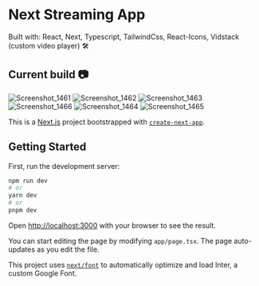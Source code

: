 <h1>Next Streaming App</h1>
<p>Built with: React, Next, Typescript, TailwindCss, React-Icons, Vidstack (custom video player) 🛠 </p>
<h2>Current build 📷</h2>

![Screenshot_1461](https://github.com/retr080s/next-live-streaming-app/assets/84463361/7fac401f-0b01-45cb-b572-cdaaf899062f)
![Screenshot_1462](https://github.com/retr080s/next-live-streaming-app/assets/84463361/9ce0f620-87dd-489f-9a28-6568705680e0)
![Screenshot_1463](https://github.com/retr080s/next-live-streaming-app/assets/84463361/14f07d60-ab6c-47e4-97bb-8e8454b239d0)
![Screenshot_1466](https://github.com/retr080s/next-live-streaming-app/assets/84463361/8a261b25-d11a-475b-9248-64d71d4ad237)
![Screenshot_1464](https://github.com/retr080s/next-live-streaming-app/assets/84463361/afb16dfc-2507-4eaf-8e36-dc62f6f03608)
![Screenshot_1465](https://github.com/retr080s/next-live-streaming-app/assets/84463361/7da588b7-badb-4158-b801-d3a45d6997f2)


This is a [Next.js](https://nextjs.org/) project bootstrapped with [`create-next-app`](https://github.com/vercel/next.js/tree/canary/packages/create-next-app).

## Getting Started

First, run the development server:

```bash
npm run dev
# or
yarn dev
# or
pnpm dev
```

Open [http://localhost:3000](http://localhost:3000) with your browser to see the result.

You can start editing the page by modifying `app/page.tsx`. The page auto-updates as you edit the file.

This project uses [`next/font`](https://nextjs.org/docs/basic-features/font-optimization) to automatically optimize and load Inter, a custom Google Font.

